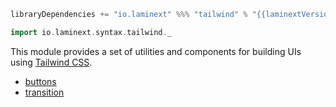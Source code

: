 ```scala
libraryDependencies += "io.laminext" %%% "tailwind" % "{{laminextVersion}}"
```

```scala
import io.laminext.syntax.tailwind._
```

This module provides a set of utilities and components for building UIs using [Tailwind CSS](https://tailwindcss.com/).

* [buttons](/tailwind/buttons)
* [transition](/tailwind/transition)

